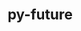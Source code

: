 ---
title: "py-future"
layout: cache
categories: [package, develop]
meta: {"compilers": ["gcc@11.4.0", "gcc@9.4.0", "none"], "num_specs": 98, "num_specs_by_stack": {"e4s": 11, "e4s-neoverse_v1": 4, "e4s-oneapi": 3, "e4s-power": 1, "hep": 31, "ml-linux-aarch64-cpu": 24, "ml-linux-aarch64-cuda": 23, "ml-linux-x86_64-cpu": 24, "ml-linux-x86_64-cuda": 24, "ml-linux-x86_64-rocm": 12, "root": 98}, "oss": ["ubuntu20.04", "ubuntu22.04", "ubuntu24.04"], "platforms": ["linux"], "stacks": ["e4s", "e4s-neoverse_v1", "e4s-oneapi", "e4s-power", "hep", "ml-linux-aarch64-cpu", "ml-linux-aarch64-cuda", "ml-linux-x86_64-cpu", "ml-linux-x86_64-cuda", "ml-linux-x86_64-rocm", "root"], "targets": ["aarch64", "neoverse_v1", "ppc64le", "x86_64_v3"], "versions": ["1.0.0"]}
spec_details: [{"compiler": "none", "hash": "2t2vt665c7dtq3cbgq7q2hbtjjefleqp", "os": "ubuntu22.04", "platform": "linux", "size": "-", "stacks": ["hep", "root"], "target": "x86_64_v3", "variants": ["build_system=python_pip"], "versions": ["1.0.0"]}, {"compiler": "none", "hash": "2wxsbezoamlgupfnqptlblbdiyhz7zxd", "os": "ubuntu22.04", "platform": "linux", "size": "-", "stacks": ["hep", "root"], "target": "x86_64_v3", "variants": ["build_system=python_pip"], "versions": ["1.0.0"]}, {"compiler": "none", "hash": "35cnhxqruqquy3eu4vkkts3shznvkdby", "os": "ubuntu24.04", "platform": "linux", "size": "-", "stacks": ["ml-linux-x86_64-cpu", "ml-linux-x86_64-cuda", "ml-linux-x86_64-rocm", "root"], "target": "x86_64_v3", "variants": ["build_system=python_pip"], "versions": ["1.0.0"]}, {"compiler": "none", "hash": "3itrqdtpyr4qdvdtrimhswfku3u5evae", "os": "ubuntu22.04", "platform": "linux", "size": "-", "stacks": ["e4s", "root"], "target": "x86_64_v3", "variants": ["build_system=python_pip"], "versions": ["1.0.0"]}, {"compiler": "none", "hash": "3jrujv5xxytvxsee6aetpays3ddqkrbk", "os": "ubuntu22.04", "platform": "linux", "size": "-", "stacks": ["hep", "root"], "target": "x86_64_v3", "variants": ["build_system=python_pip"], "versions": ["1.0.0"]}, {"compiler": "none", "hash": "4ltgc4g6x5wmn3cugk5dtfqyck5uwzox", "os": "ubuntu22.04", "platform": "linux", "size": "-", "stacks": ["e4s-oneapi", "root"], "target": "x86_64_v3", "variants": ["build_system=python_pip"], "versions": ["1.0.0"]}, {"compiler": "none", "hash": "4raapqgjgro33hrtrr6jo2h2fwpnpau7", "os": "ubuntu24.04", "platform": "linux", "size": "-", "stacks": ["ml-linux-aarch64-cpu", "ml-linux-aarch64-cuda", "root"], "target": "aarch64", "variants": ["build_system=python_pip"], "versions": ["1.0.0"]}, {"compiler": "none", "hash": "4sirffja55o6xgsdcxktxczjhjtehw2n", "os": "ubuntu22.04", "platform": "linux", "size": "-", "stacks": ["e4s", "root"], "target": "x86_64_v3", "variants": ["build_system=python_pip"], "versions": ["1.0.0"]}, {"compiler": "none", "hash": "5o5elcwuxf62j2q5mivwtkygypmwgtpb", "os": "ubuntu22.04", "platform": "linux", "size": "-", "stacks": ["hep", "root"], "target": "x86_64_v3", "variants": ["build_system=python_pip"], "versions": ["1.0.0"]}, {"compiler": "none", "hash": "5tbbfb2o63yd5it6zttsudodfe3yy3wg", "os": "ubuntu22.04", "platform": "linux", "size": "-", "stacks": ["hep", "root"], "target": "x86_64_v3", "variants": ["build_system=python_pip"], "versions": ["1.0.0"]}, {"compiler": "none", "hash": "5wkc7636gjrx7snoo3zczya2ffgznwuo", "os": "ubuntu22.04", "platform": "linux", "size": "-", "stacks": ["e4s", "root"], "target": "x86_64_v3", "variants": ["build_system=python_pip"], "versions": ["1.0.0"]}, {"compiler": "none", "hash": "6bvcbmmkes6hmwwts2avzs65pbirfiln", "os": "ubuntu24.04", "platform": "linux", "size": "-", "stacks": ["ml-linux-x86_64-cpu", "ml-linux-x86_64-cuda", "ml-linux-x86_64-rocm", "root"], "target": "x86_64_v3", "variants": ["build_system=python_pip"], "versions": ["1.0.0"]}, {"compiler": "none", "hash": "6ciwvxsg7hpcsw2zcor2uyejif3ofizc", "os": "ubuntu24.04", "platform": "linux", "size": "-", "stacks": ["ml-linux-x86_64-cpu", "ml-linux-x86_64-cuda", "root"], "target": "x86_64_v3", "variants": ["build_system=python_pip"], "versions": ["1.0.0"]}, {"compiler": "gcc@11.4.0", "hash": "6dcn3en2y5k4vdkiqka4v35lby56adh4", "os": "ubuntu22.04", "platform": "linux", "size": "-", "stacks": ["e4s-neoverse_v1", "root"], "target": "neoverse_v1", "variants": ["build_system=python_pip"], "versions": ["1.0.0"]}, {"compiler": "none", "hash": "743aseteu6d426drryyfhncefcscbhil", "os": "ubuntu24.04", "platform": "linux", "size": "-", "stacks": ["ml-linux-aarch64-cpu", "ml-linux-aarch64-cuda", "root"], "target": "aarch64", "variants": ["build_system=python_pip"], "versions": ["1.0.0"]}, {"compiler": "none", "hash": "7aaccybkhwkqdglfh4e7raua23oqcgu3", "os": "ubuntu24.04", "platform": "linux", "size": "-", "stacks": ["ml-linux-x86_64-cpu", "ml-linux-x86_64-cuda", "ml-linux-x86_64-rocm", "root"], "target": "x86_64_v3", "variants": ["build_system=python_pip"], "versions": ["1.0.0"]}, {"compiler": "none", "hash": "7ax63wqhtgsdkewdmh5y7rbfug5gtkna", "os": "ubuntu22.04", "platform": "linux", "size": "-", "stacks": ["hep", "root"], "target": "x86_64_v3", "variants": ["build_system=python_pip"], "versions": ["1.0.0"]}, {"compiler": "none", "hash": "7khiibxvwl4cfrqemsk6bargesp7r7u7", "os": "ubuntu24.04", "platform": "linux", "size": "-", "stacks": ["ml-linux-x86_64-cpu", "ml-linux-x86_64-cuda", "ml-linux-x86_64-rocm", "root"], "target": "x86_64_v3", "variants": ["build_system=python_pip"], "versions": ["1.0.0"]}, {"compiler": "gcc@11.4.0", "hash": "7l3ftrdu2mrt6r2tdlp22guwz2gl3jci", "os": "ubuntu22.04", "platform": "linux", "size": "-", "stacks": ["e4s-neoverse_v1", "root"], "target": "neoverse_v1", "variants": ["build_system=python_pip"], "versions": ["1.0.0"]}, {"compiler": "none", "hash": "7vtogqykkdbw2p75ezj4hzlkh4egvdnk", "os": "ubuntu24.04", "platform": "linux", "size": "-", "stacks": ["ml-linux-aarch64-cpu", "ml-linux-aarch64-cuda", "root"], "target": "aarch64", "variants": ["build_system=python_pip"], "versions": ["1.0.0"]}, {"compiler": "none", "hash": "7vu3f27lmxvyta4cemiuvrf3ltajqqoj", "os": "ubuntu22.04", "platform": "linux", "size": "-", "stacks": ["e4s", "root"], "target": "x86_64_v3", "variants": ["build_system=python_pip"], "versions": ["1.0.0"]}, {"compiler": "none", "hash": "7whowxnc5w46hevftpog6kk3zd43buqx", "os": "ubuntu22.04", "platform": "linux", "size": "-", "stacks": ["e4s", "root"], "target": "x86_64_v3", "variants": ["build_system=python_pip"], "versions": ["1.0.0"]}, {"compiler": "none", "hash": "al2xpffvkazrdluq5cqulvgjelwirjj5", "os": "ubuntu24.04", "platform": "linux", "size": "-", "stacks": ["ml-linux-aarch64-cpu", "ml-linux-aarch64-cuda", "root"], "target": "aarch64", "variants": ["build_system=python_pip"], "versions": ["1.0.0"]}, {"compiler": "none", "hash": "bha6ckywgoplx3ekjnb2dl3ehpd64d4s", "os": "ubuntu24.04", "platform": "linux", "size": "-", "stacks": ["ml-linux-aarch64-cpu", "ml-linux-aarch64-cuda", "root"], "target": "aarch64", "variants": ["build_system=python_pip"], "versions": ["1.0.0"]}, {"compiler": "none", "hash": "biyakkbtck7jqqkkfdr3twkd75cjrqp5", "os": "ubuntu22.04", "platform": "linux", "size": "-", "stacks": ["hep", "root"], "target": "x86_64_v3", "variants": ["build_system=python_pip"], "versions": ["1.0.0"]}, {"compiler": "none", "hash": "br54tjpanh6sqqnxxdqkldmrjxonlfmt", "os": "ubuntu22.04", "platform": "linux", "size": "-", "stacks": ["hep", "root"], "target": "x86_64_v3", "variants": ["build_system=python_pip"], "versions": ["1.0.0"]}, {"compiler": "none", "hash": "celgyvpzp37vdckt3gkurozljgc5wrhx", "os": "ubuntu22.04", "platform": "linux", "size": "-", "stacks": ["hep", "root"], "target": "x86_64_v3", "variants": ["build_system=python_pip"], "versions": ["1.0.0"]}, {"compiler": "none", "hash": "cipsym44s5bzb62ifb42xalvxmebglif", "os": "ubuntu22.04", "platform": "linux", "size": "-", "stacks": ["hep", "root"], "target": "x86_64_v3", "variants": ["build_system=python_pip"], "versions": ["1.0.0"]}, {"compiler": "none", "hash": "ct3peihehm7tbgarq6whwo6c5f7tglwy", "os": "ubuntu24.04", "platform": "linux", "size": "-", "stacks": ["ml-linux-x86_64-cpu", "ml-linux-x86_64-cuda", "root"], "target": "x86_64_v3", "variants": ["build_system=python_pip"], "versions": ["1.0.0"]}, {"compiler": "none", "hash": "d44vczaa53zdl2m6qktxna2vguj2wf2d", "os": "ubuntu24.04", "platform": "linux", "size": "-", "stacks": ["ml-linux-aarch64-cpu", "ml-linux-aarch64-cuda", "root"], "target": "aarch64", "variants": ["build_system=python_pip"], "versions": ["1.0.0"]}, {"compiler": "none", "hash": "dckowl3mqkpk4ly52cid3ejxivl5syhf", "os": "ubuntu24.04", "platform": "linux", "size": "-", "stacks": ["ml-linux-x86_64-cpu", "ml-linux-x86_64-cuda", "ml-linux-x86_64-rocm", "root"], "target": "x86_64_v3", "variants": ["build_system=python_pip"], "versions": ["1.0.0"]}, {"compiler": "none", "hash": "dlvvfyqcgwok46aztjztwgm33ianumk7", "os": "ubuntu24.04", "platform": "linux", "size": "-", "stacks": ["ml-linux-aarch64-cpu", "ml-linux-aarch64-cuda", "root"], "target": "aarch64", "variants": ["build_system=python_pip"], "versions": ["1.0.0"]}, {"compiler": "none", "hash": "dmrvflnrb3fq5psjxpc2cf5ij2wwfw3q", "os": "ubuntu24.04", "platform": "linux", "size": "-", "stacks": ["ml-linux-x86_64-cpu", "ml-linux-x86_64-cuda", "ml-linux-x86_64-rocm", "root"], "target": "x86_64_v3", "variants": ["build_system=python_pip"], "versions": ["1.0.0"]}, {"compiler": "none", "hash": "dyyb3rwy5u6yv3hm4dmk2aico3vsjid4", "os": "ubuntu24.04", "platform": "linux", "size": "-", "stacks": ["ml-linux-x86_64-cpu", "ml-linux-x86_64-cuda", "root"], "target": "x86_64_v3", "variants": ["build_system=python_pip"], "versions": ["1.0.0"]}, {"compiler": "none", "hash": "e272medtitkehue7p2vl2z6kkg42dh2s", "os": "ubuntu22.04", "platform": "linux", "size": "-", "stacks": ["e4s", "root"], "target": "x86_64_v3", "variants": ["build_system=python_pip"], "versions": ["1.0.0"]}, {"compiler": "none", "hash": "ebiutokcabdvlzyul7b7jmqbvba2irjz", "os": "ubuntu22.04", "platform": "linux", "size": "-", "stacks": ["hep", "root"], "target": "x86_64_v3", "variants": ["build_system=python_pip"], "versions": ["1.0.0"]}, {"compiler": "none", "hash": "ecjtlksk3q2bkeafnsfuyw2m5wcvanl3", "os": "ubuntu22.04", "platform": "linux", "size": "-", "stacks": ["e4s", "root"], "target": "x86_64_v3", "variants": ["build_system=python_pip"], "versions": ["1.0.0"]}, {"compiler": "none", "hash": "eqig53nlfwqttl7dkqae3l72y7voyytz", "os": "ubuntu24.04", "platform": "linux", "size": "-", "stacks": ["ml-linux-aarch64-cpu", "ml-linux-aarch64-cuda", "root"], "target": "aarch64", "variants": ["build_system=python_pip"], "versions": ["1.0.0"]}, {"compiler": "none", "hash": "erhwwamdklirou3ltpsmefgwopwbikzf", "os": "ubuntu24.04", "platform": "linux", "size": "-", "stacks": ["ml-linux-aarch64-cpu", "root"], "target": "aarch64", "variants": ["build_system=python_pip"], "versions": ["1.0.0"]}, {"compiler": "none", "hash": "esooes5eyeo5sbfz4qwxc2f5buotmvkd", "os": "ubuntu22.04", "platform": "linux", "size": "-", "stacks": ["e4s-oneapi", "root"], "target": "x86_64_v3", "variants": ["build_system=python_pip"], "versions": ["1.0.0"]}, {"compiler": "none", "hash": "euugs7foeakkglsidnth2w4otqtxyrkg", "os": "ubuntu24.04", "platform": "linux", "size": "-", "stacks": ["ml-linux-aarch64-cpu", "ml-linux-aarch64-cuda", "root"], "target": "aarch64", "variants": ["build_system=python_pip"], "versions": ["1.0.0"]}, {"compiler": "none", "hash": "evgsdrnfzyh5ud77gofaojmsfvggbeej", "os": "ubuntu22.04", "platform": "linux", "size": "-", "stacks": ["e4s", "root"], "target": "x86_64_v3", "variants": ["build_system=python_pip"], "versions": ["1.0.0"]}, {"compiler": "none", "hash": "evt3okbdk65e3cgsdwir67ppwe2mo75v", "os": "ubuntu22.04", "platform": "linux", "size": "-", "stacks": ["hep", "root"], "target": "x86_64_v3", "variants": ["build_system=python_pip"], "versions": ["1.0.0"]}, {"compiler": "none", "hash": "exa3jtr32cxvp6kaq3htxqjsd2ti2qet", "os": "ubuntu22.04", "platform": "linux", "size": "-", "stacks": ["hep", "root"], "target": "x86_64_v3", "variants": ["build_system=python_pip"], "versions": ["1.0.0"]}, {"compiler": "none", "hash": "f565mcuwpb4eucmnu2d3bzjvy2fk3wga", "os": "ubuntu24.04", "platform": "linux", "size": "-", "stacks": ["ml-linux-aarch64-cpu", "ml-linux-aarch64-cuda", "root"], "target": "aarch64", "variants": ["build_system=python_pip"], "versions": ["1.0.0"]}, {"compiler": "none", "hash": "flfqqelsmsbiobcpkmzov4hhrwg2q4di", "os": "ubuntu24.04", "platform": "linux", "size": "-", "stacks": ["ml-linux-aarch64-cpu", "ml-linux-aarch64-cuda", "root"], "target": "aarch64", "variants": ["build_system=python_pip"], "versions": ["1.0.0"]}, {"compiler": "gcc@11.4.0", "hash": "gribvbqatqsztgklejad67vi4zr6lchq", "os": "ubuntu22.04", "platform": "linux", "size": "-", "stacks": ["e4s-neoverse_v1", "root"], "target": "neoverse_v1", "variants": ["build_system=python_pip"], "versions": ["1.0.0"]}, {"compiler": "none", "hash": "grlugfcsyar2kixio2p3zsjbdpbtgepq", "os": "ubuntu22.04", "platform": "linux", "size": "-", "stacks": ["hep", "root"], "target": "x86_64_v3", "variants": ["build_system=python_pip"], "versions": ["1.0.0"]}, {"compiler": "none", "hash": "gx5tmnawygdfar3hphuj5xyen52zkubn", "os": "ubuntu22.04", "platform": "linux", "size": "-", "stacks": ["e4s", "root"], "target": "x86_64_v3", "variants": ["build_system=python_pip"], "versions": ["1.0.0"]}, {"compiler": "none", "hash": "gzcym7azdineklddmg276btw63ntho3a", "os": "ubuntu24.04", "platform": "linux", "size": "-", "stacks": ["ml-linux-x86_64-cpu", "ml-linux-x86_64-cuda", "ml-linux-x86_64-rocm", "root"], "target": "x86_64_v3", "variants": ["build_system=python_pip"], "versions": ["1.0.0"]}, {"compiler": "none", "hash": "hknfz3r6mlfswuvjudzrnsdityeqarq2", "os": "ubuntu22.04", "platform": "linux", "size": "-", "stacks": ["hep", "root"], "target": "x86_64_v3", "variants": ["build_system=python_pip"], "versions": ["1.0.0"]}, {"compiler": "none", "hash": "indadwm7hgihmnqwhkqaoz26pgtpppzo", "os": "ubuntu22.04", "platform": "linux", "size": "-", "stacks": ["hep", "root"], "target": "x86_64_v3", "variants": ["build_system=python_pip"], "versions": ["1.0.0"]}, {"compiler": "none", "hash": "ireigpi27jha3ie6y7onq2jaa42dpb3q", "os": "ubuntu24.04", "platform": "linux", "size": "-", "stacks": ["ml-linux-x86_64-cpu", "ml-linux-x86_64-cuda", "ml-linux-x86_64-rocm", "root"], "target": "x86_64_v3", "variants": ["build_system=python_pip"], "versions": ["1.0.0"]}, {"compiler": "none", "hash": "ixvoqzy2n2znu3ll3fiadnegtr5rlos3", "os": "ubuntu24.04", "platform": "linux", "size": "-", "stacks": ["ml-linux-x86_64-cpu", "ml-linux-x86_64-cuda", "root"], "target": "x86_64_v3", "variants": ["build_system=python_pip"], "versions": ["1.0.0"]}, {"compiler": "none", "hash": "jda5hdzbvexgfdmu6jgc5cfrakwxwylw", "os": "ubuntu22.04", "platform": "linux", "size": "-", "stacks": ["hep", "root"], "target": "x86_64_v3", "variants": ["build_system=python_pip"], "versions": ["1.0.0"]}, {"compiler": "none", "hash": "kwigsaezylduu25vlfpnhdkrncwelzxt", "os": "ubuntu24.04", "platform": "linux", "size": "-", "stacks": ["ml-linux-aarch64-cpu", "ml-linux-aarch64-cuda", "root"], "target": "aarch64", "variants": ["build_system=python_pip"], "versions": ["1.0.0"]}, {"compiler": "none", "hash": "kxzhjtas4cea3zgzw4z4nmflzh6s2y5l", "os": "ubuntu22.04", "platform": "linux", "size": "-", "stacks": ["hep", "root"], "target": "x86_64_v3", "variants": ["build_system=python_pip"], "versions": ["1.0.0"]}, {"compiler": "none", "hash": "lu7aliw3dtstoblwx7wzi6ahi5vsylhj", "os": "ubuntu22.04", "platform": "linux", "size": "-", "stacks": ["hep", "root"], "target": "x86_64_v3", "variants": ["build_system=python_pip"], "versions": ["1.0.0"]}, {"compiler": "none", "hash": "mn5woiye6fbc5sbnfeqk46zl4ztsitbr", "os": "ubuntu24.04", "platform": "linux", "size": "-", "stacks": ["ml-linux-aarch64-cpu", "ml-linux-aarch64-cuda", "root"], "target": "aarch64", "variants": ["build_system=python_pip"], "versions": ["1.0.0"]}, {"compiler": "none", "hash": "mta43kvgkqvzzotnshkjk62az7hnzjih", "os": "ubuntu22.04", "platform": "linux", "size": "-", "stacks": ["hep", "root"], "target": "x86_64_v3", "variants": ["build_system=python_pip"], "versions": ["1.0.0"]}, {"compiler": "none", "hash": "mteboz7o4tctvv3jipleqhygjkm5xh6f", "os": "ubuntu22.04", "platform": "linux", "size": "-", "stacks": ["hep", "root"], "target": "x86_64_v3", "variants": ["build_system=python_pip"], "versions": ["1.0.0"]}, {"compiler": "none", "hash": "nbl4iuzno74ra4uczey4ia2hubtcihoh", "os": "ubuntu24.04", "platform": "linux", "size": "-", "stacks": ["ml-linux-aarch64-cpu", "ml-linux-aarch64-cuda", "root"], "target": "aarch64", "variants": ["build_system=python_pip"], "versions": ["1.0.0"]}, {"compiler": "none", "hash": "o2chklcwq3smk4crn4vgss5ldsiirpsy", "os": "ubuntu24.04", "platform": "linux", "size": "-", "stacks": ["ml-linux-aarch64-cpu", "ml-linux-aarch64-cuda", "root"], "target": "aarch64", "variants": ["build_system=python_pip"], "versions": ["1.0.0"]}, {"compiler": "none", "hash": "o3jen7xajle26qwqgf7m4arefh3um7m6", "os": "ubuntu22.04", "platform": "linux", "size": "-", "stacks": ["hep", "root"], "target": "x86_64_v3", "variants": ["build_system=python_pip"], "versions": ["1.0.0"]}, {"compiler": "none", "hash": "ofkdlfxxihgnobus3kqwtvbjqgspgklr", "os": "ubuntu24.04", "platform": "linux", "size": "-", "stacks": ["ml-linux-aarch64-cpu", "ml-linux-aarch64-cuda", "root"], "target": "aarch64", "variants": ["build_system=python_pip"], "versions": ["1.0.0"]}, {"compiler": "gcc@9.4.0", "hash": "ofrrgzjtevzeylpmnphnigjh2t7vtgyl", "os": "ubuntu20.04", "platform": "linux", "size": "-", "stacks": ["e4s-power", "root"], "target": "ppc64le", "variants": ["build_system=python_pip"], "versions": ["1.0.0"]}, {"compiler": "none", "hash": "otaxiruj5axsh54ca7negbt3jh7egbtb", "os": "ubuntu24.04", "platform": "linux", "size": "-", "stacks": ["ml-linux-x86_64-cpu", "ml-linux-x86_64-cuda", "ml-linux-x86_64-rocm", "root"], "target": "x86_64_v3", "variants": ["build_system=python_pip"], "versions": ["1.0.0"]}, {"compiler": "none", "hash": "oygufikw55l4whw6blt3clet2tcaz52s", "os": "ubuntu22.04", "platform": "linux", "size": "-", "stacks": ["e4s-oneapi", "root"], "target": "x86_64_v3", "variants": ["build_system=python_pip"], "versions": ["1.0.0"]}, {"compiler": "none", "hash": "pgizdfywrzk4h7yny7f6osw3mmceufku", "os": "ubuntu24.04", "platform": "linux", "size": "-", "stacks": ["ml-linux-x86_64-cpu", "ml-linux-x86_64-cuda", "root"], "target": "x86_64_v3", "variants": ["build_system=python_pip"], "versions": ["1.0.0"]}, {"compiler": "none", "hash": "qiwmy4cmlcw64epd7e727gukvrzvzao6", "os": "ubuntu22.04", "platform": "linux", "size": "-", "stacks": ["hep", "root"], "target": "x86_64_v3", "variants": ["build_system=python_pip"], "versions": ["1.0.0"]}, {"compiler": "none", "hash": "qyoqdhbcbryfn3f4a7277oune3dicsll", "os": "ubuntu22.04", "platform": "linux", "size": "-", "stacks": ["e4s", "root"], "target": "x86_64_v3", "variants": ["build_system=python_pip"], "versions": ["1.0.0"]}, {"compiler": "none", "hash": "s5vgxxqbjmtuq5bgjtz3tscr44zz4rem", "os": "ubuntu24.04", "platform": "linux", "size": "-", "stacks": ["ml-linux-x86_64-cpu", "ml-linux-x86_64-cuda", "ml-linux-x86_64-rocm", "root"], "target": "x86_64_v3", "variants": ["build_system=python_pip"], "versions": ["1.0.0"]}, {"compiler": "none", "hash": "sdsddbs4fdudv5uf7ccg7mta4gklvvpe", "os": "ubuntu22.04", "platform": "linux", "size": "-", "stacks": ["hep", "root"], "target": "x86_64_v3", "variants": ["build_system=python_pip"], "versions": ["1.0.0"]}, {"compiler": "none", "hash": "sodmi7bdcjdz7fn3fgqtk3wwjbhifrcw", "os": "ubuntu22.04", "platform": "linux", "size": "-", "stacks": ["hep", "root"], "target": "x86_64_v3", "variants": ["build_system=python_pip"], "versions": ["1.0.0"]}, {"compiler": "none", "hash": "su6skeazkmydqmpimd7wow6gyqjpkn2i", "os": "ubuntu24.04", "platform": "linux", "size": "-", "stacks": ["ml-linux-aarch64-cpu", "ml-linux-aarch64-cuda", "root"], "target": "aarch64", "variants": ["build_system=python_pip"], "versions": ["1.0.0"]}, {"compiler": "none", "hash": "sysonulbv6quzaxrxtuoletldddlzjmp", "os": "ubuntu24.04", "platform": "linux", "size": "-", "stacks": ["ml-linux-x86_64-cpu", "ml-linux-x86_64-cuda", "root"], "target": "x86_64_v3", "variants": ["build_system=python_pip"], "versions": ["1.0.0"]}, {"compiler": "none", "hash": "tamqoxo7pcthyvqd7sppjvkun5dn3vlk", "os": "ubuntu24.04", "platform": "linux", "size": "-", "stacks": ["ml-linux-x86_64-cpu", "ml-linux-x86_64-cuda", "root"], "target": "x86_64_v3", "variants": ["build_system=python_pip"], "versions": ["1.0.0"]}, {"compiler": "gcc@11.4.0", "hash": "tl7fqnbq5zueyvbw5mjkxe54eytfmgpr", "os": "ubuntu22.04", "platform": "linux", "size": "-", "stacks": ["e4s-neoverse_v1", "root"], "target": "neoverse_v1", "variants": ["build_system=python_pip"], "versions": ["1.0.0"]}, {"compiler": "none", "hash": "u3lfehyq4cnfm27und7plhnapuhp72r2", "os": "ubuntu22.04", "platform": "linux", "size": "-", "stacks": ["e4s", "root"], "target": "x86_64_v3", "variants": ["build_system=python_pip"], "versions": ["1.0.0"]}, {"compiler": "none", "hash": "ufhco4shl5l7x4bjdr4odwqr63kmozgx", "os": "ubuntu24.04", "platform": "linux", "size": "-", "stacks": ["ml-linux-x86_64-cpu", "ml-linux-x86_64-cuda", "ml-linux-x86_64-rocm", "root"], "target": "x86_64_v3", "variants": ["build_system=python_pip"], "versions": ["1.0.0"]}, {"compiler": "none", "hash": "v3gk72yasvtz5r6g5f7luskzdf3j573l", "os": "ubuntu22.04", "platform": "linux", "size": "-", "stacks": ["hep", "root"], "target": "x86_64_v3", "variants": ["build_system=python_pip"], "versions": ["1.0.0"]}, {"compiler": "none", "hash": "vd5eg7aqudom7gbw5pj5w5rca4ecafwq", "os": "ubuntu24.04", "platform": "linux", "size": "-", "stacks": ["ml-linux-x86_64-cpu", "ml-linux-x86_64-cuda", "ml-linux-x86_64-rocm", "root"], "target": "x86_64_v3", "variants": ["build_system=python_pip"], "versions": ["1.0.0"]}, {"compiler": "none", "hash": "vhilbwzd7v55kipuxib4apnsjnfudvfe", "os": "ubuntu22.04", "platform": "linux", "size": "-", "stacks": ["hep", "root"], "target": "x86_64_v3", "variants": ["build_system=python_pip"], "versions": ["1.0.0"]}, {"compiler": "none", "hash": "vmdkpggrbvoz5vwxzqpgwoabs2popwqp", "os": "ubuntu24.04", "platform": "linux", "size": "-", "stacks": ["ml-linux-x86_64-cpu", "ml-linux-x86_64-cuda", "root"], "target": "x86_64_v3", "variants": ["build_system=python_pip"], "versions": ["1.0.0"]}, {"compiler": "none", "hash": "vyzj3t7wuvh7ildgqtlwef5xpo7m2xyt", "os": "ubuntu22.04", "platform": "linux", "size": "-", "stacks": ["hep", "root"], "target": "x86_64_v3", "variants": ["build_system=python_pip"], "versions": ["1.0.0"]}, {"compiler": "none", "hash": "w4wb2vkdtzud5hdniyhj5mzjimsdwlqq", "os": "ubuntu24.04", "platform": "linux", "size": "-", "stacks": ["ml-linux-aarch64-cpu", "ml-linux-aarch64-cuda", "root"], "target": "aarch64", "variants": ["build_system=python_pip"], "versions": ["1.0.0"]}, {"compiler": "none", "hash": "xcry624l74tqkqdeasovzidkoqazpjav", "os": "ubuntu24.04", "platform": "linux", "size": "-", "stacks": ["ml-linux-aarch64-cpu", "ml-linux-aarch64-cuda", "root"], "target": "aarch64", "variants": ["build_system=python_pip"], "versions": ["1.0.0"]}, {"compiler": "none", "hash": "xeh6o5eu2dsijhrsf6xgqpsqkd4lkwhw", "os": "ubuntu24.04", "platform": "linux", "size": "-", "stacks": ["ml-linux-x86_64-cpu", "ml-linux-x86_64-cuda", "root"], "target": "x86_64_v3", "variants": ["build_system=python_pip"], "versions": ["1.0.0"]}, {"compiler": "none", "hash": "xxuzhfovdqn4kicrcsv2rhb6de36j2pu", "os": "ubuntu24.04", "platform": "linux", "size": "-", "stacks": ["ml-linux-aarch64-cpu", "ml-linux-aarch64-cuda", "root"], "target": "aarch64", "variants": ["build_system=python_pip"], "versions": ["1.0.0"]}, {"compiler": "none", "hash": "yeah7l65mr6aryntskn7nqjxfugnjnhn", "os": "ubuntu24.04", "platform": "linux", "size": "-", "stacks": ["ml-linux-x86_64-cpu", "ml-linux-x86_64-cuda", "root"], "target": "x86_64_v3", "variants": ["build_system=python_pip"], "versions": ["1.0.0"]}, {"compiler": "none", "hash": "yzyejxmz4vxebcld5qpjstl4xyvyrjeh", "os": "ubuntu22.04", "platform": "linux", "size": "-", "stacks": ["hep", "root"], "target": "x86_64_v3", "variants": ["build_system=python_pip"], "versions": ["1.0.0"]}, {"compiler": "none", "hash": "z2st7ejsvbdfxp6bapxgy757vmkkemrk", "os": "ubuntu22.04", "platform": "linux", "size": "-", "stacks": ["hep", "root"], "target": "x86_64_v3", "variants": ["build_system=python_pip"], "versions": ["1.0.0"]}, {"compiler": "none", "hash": "z3tfz64opiss42knojszodcczf57xogc", "os": "ubuntu22.04", "platform": "linux", "size": "-", "stacks": ["hep", "root"], "target": "x86_64_v3", "variants": ["build_system=python_pip"], "versions": ["1.0.0"]}, {"compiler": "none", "hash": "z6hckoqqbduwdidk6xnedpehisokgb5z", "os": "ubuntu24.04", "platform": "linux", "size": "-", "stacks": ["ml-linux-x86_64-cpu", "ml-linux-x86_64-cuda", "root"], "target": "x86_64_v3", "variants": ["build_system=python_pip"], "versions": ["1.0.0"]}, {"compiler": "none", "hash": "zjz7pqx46l3zekxpulsuyyfdq6yku6ao", "os": "ubuntu24.04", "platform": "linux", "size": "-", "stacks": ["ml-linux-aarch64-cpu", "ml-linux-aarch64-cuda", "root"], "target": "aarch64", "variants": ["build_system=python_pip"], "versions": ["1.0.0"]}, {"compiler": "none", "hash": "znpfevmnyvodxwy6g6vqnvwmbzbcpvtz", "os": "ubuntu24.04", "platform": "linux", "size": "-", "stacks": ["ml-linux-aarch64-cpu", "ml-linux-aarch64-cuda", "root"], "target": "aarch64", "variants": ["build_system=python_pip"], "versions": ["1.0.0"]}, {"compiler": "none", "hash": "znxg2kmdo6duzurwfcffdkfkgbrrnzer", "os": "ubuntu24.04", "platform": "linux", "size": "-", "stacks": ["ml-linux-aarch64-cpu", "ml-linux-aarch64-cuda", "root"], "target": "aarch64", "variants": ["build_system=python_pip"], "versions": ["1.0.0"]}, {"compiler": "none", "hash": "zqfzdprf3cf3ghojtwihyqfv3zmijlcf", "os": "ubuntu24.04", "platform": "linux", "size": "-", "stacks": ["ml-linux-x86_64-cpu", "ml-linux-x86_64-cuda", "root"], "target": "x86_64_v3", "variants": ["build_system=python_pip"], "versions": ["1.0.0"]}]
---